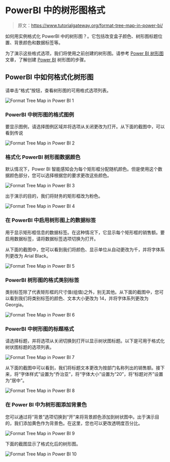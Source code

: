 # PowerBI 中的树形图格式

> 原文：<https://www.tutorialgateway.org/format-tree-map-in-power-bi/>

如何用实例格式化 PowerBI 中的树形图？。它包括改变盒子颜色、树形图标题位置、背景颜色和数据标签等。

为了演示这些格式选项，我们将使用之前创建的树形图。请参考 [Power BI 树形图](https://www.tutorialgateway.org/create-power-bi-treemap/)文章，了解创建 [Power BI](https://www.tutorialgateway.org/power-bi-tutorial/) 树形图的步骤。

## PowerBI 中如何格式化树形图

请单击“格式”按钮，查看树形图的可用格式选项列表。

![Format Tree Map in Power BI 1](img/61956d80884e18757267d3a8d89645c5.png)

### PowerBI 中树形图的格式图例

要显示图例，请选择图例区域并将选项从关闭更改为打开。从下面的截图中，可以看到传说

![Format Tree Map in Power BI 2](img/cfc62b780a604f8fdbf032dfc5fbf8a4.png)

### 格式化 PowerBI 树形图数据颜色

默认情况下，Power BI 智能感知会为每个矩形框分配随机颜色。但是使用这个数据颜色部分，您可以选择根据您的要求更改这些颜色。

![Format Tree Map in Power BI 3](img/5baad2f6449d08c7b87dc52e8ea5bb11.png)

出于演示的目的，我们将财务的矩形框改为粉色。

![Format Tree Map in Power BI 4](img/89e2878b9d883385978c2c57ffa75cd5.png)

### 在 PowerBI 中启用树形图上的数据标签

用于显示矩形框信息的数据标签。在这种情况下，它显示每个矩形框的销售额。要启用数据标签，请将数据标签选项切换为打开。

从下面的截图中，您可以看到我们将颜色、显示单位从自动更改为千，并将字体系列更改为 Arial Black。

![Format Tree Map in Power BI 5](img/f3dfdd8dc954770f240540f58c15bbfa.png)

### PowerBI 树形图的格式类别标签

类别标签除了代表矩形框的尺寸值(组值)之外，别无其他。从下面的截图中，您可以看到我们将类别标签的颜色、文本大小更改为 14，并将字体系列更改为 Georgia。

![Format Tree Map in Power BI 6](img/e34c625776153f8e414a9b73ea1db117.png)

### PowerBI 中树形图的标题格式

请选择标题，并将选项从关闭切换到打开以显示树状图标题。以下是可用于格式化树状图标题的选项列表。

![Format Tree Map in Power BI 7](img/7536adfaff95b6b9b832364235930b25.png)

从下面的截图中可以看到，我们将标题文本更改为按部门名称列出的销售额。接下来，将“字体样式”设置为“乔治亚”，将“字体大小”设置为“20”，将“标题对齐”设置为“居中”。

![Format Tree Map in Power BI 8](img/0253ed407276c025e8c4f458d14e05d7.png)

### 在 Power BI 中为树形图添加背景色

您可以通过将“背景”选项切换到“开”来将背景颜色添加到树状图中。出于演示目的，我们添加黄色作为背景色。在这里，您也可以更改透明度百分比。

![Format Tree Map in Power BI 9](img/684333a124411a37587b39650c7a63bf.png)

下面的截图显示了格式化后的树形图。

![Format Tree Map in Power BI 10](img/acdcf06887f91859a23f830f731b1445.png)